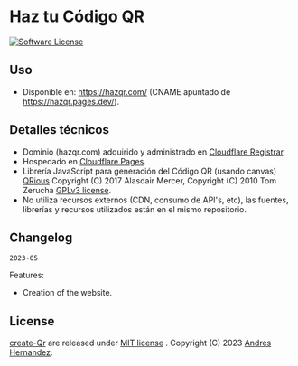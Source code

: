 # Haz tu Código QR

[![Software License](https://img.shields.io/badge/license-MIT-brightgreen.svg)](LICENSE)

## Uso
- Disponible en: https://hazqr.com/ (CNAME apuntado de https://hazqr.pages.dev/).

## Detalles técnicos
- Dominio (hazqr.com) adquirido y administrado en [Cloudflare Registrar](https://www.cloudflare.com/products/registrar/).
- Hospedado en [Cloudflare Pages](https://pages.cloudflare.com/).
- Librería JavaScript para generación del Código QR (usando canvas) [QRious](https://github.com/neocotic/qrious) Copyright (C) 2017 Alasdair Mercer, Copyright (C) 2010 Tom Zerucha [GPLv3 license](https://github.com/neocotic/qrious/blob/master/LICENSE.md).
- No utiliza recursos externos (CDN, consumo de API's, etc), las fuentes, librerías y recursos utilizados están en el mismo repositorio.

## Changelog

`2023-05`

Features:
- Creation of the website.

## License

[create-Qr](https://github.com/Zz-andres-zZ/create-Qr/LICENSE) are released under [MIT license](https://github.com/Zz-andres-zZ/create-Qr/LICENSE) . Copyright (C) 2023 [Andres Hernandez](https://github.com/Zz-andres-zZ).
